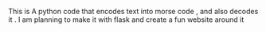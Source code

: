 This is A python code that encodes text into morse code , and also decodes it . I am planning to make it with flask and create a fun website around it
